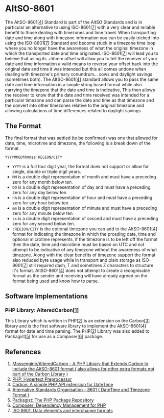 # AltSO-8601
The AltSO-8601[[4]] Standard is part of the AltSO Standards and is in particular an alternative to using ISO-8601[[7]] with a very clear and reliable benefit to those dealing with timezones and time travel. When transporting date and time along with timezone information you can be easily tricked into using the ISO-8601[[7]] Standard and become stuck in a timezone time loop where you no longer have the awareness of what the original timezone in which the transported date and time originated. ISO-8601[[7]] will lead you to believe that using its +hhmm offset will allow you to tell the receiver of your date and time information a valid means to reverse your offset back into the original date and time it was intended but this all comes undone when dealing with timezone's primary conundrum... cows and daylight savings (sometimes both). The AltSO-8601[[4]] standard allows you to pass the same date and time information in a simple string based format while also carrying the timezone that the date and time is indicative, This then allows the receiver to know that the date and time received was intended for a particular timezone and can parse the date and time as that timezone and the convert into other timezones relative to the original timezone and allowing calculations of time differences related to daylight savings.

## The Format
The final format that was settled (to be confirmed) was one that allowed for date, time, microtime and timezone, the following is a break down of the format.
```
YYYYMMDDhhmmss:REGION/CITY
```
* `YYYY` is a full four digit year, the format does not support or allow for single, double or triple digit years.
* `MM` is a double digit representation of month and must have a preceding zero for any month below ten.
* `DD` is a double digit representation of day and must have a preceding zero for any day below ten.
* `hh` is a double digit representation of hour and must have a preceding zero for any hour below ten.
* `mm` is a double digit representation of minute and must have a preceding zero for any minute below ten.
* `ss` is a double digit representation of second and must have a preceding zero for any second below ten.
* `:REGION/CITY` is the optional timezone you can add to the AltSO-8601[[4]] format for indicating the timezone in which the prceding date, time and optional microtime represents, if the timezone is to be left off the format then the date, time and microtime must be based on UTC and not attempt to be indicative of any timezone without the awareness of what timezone.
Along with the clear benefits of timezone support the format also reduced byte usage while in transport and plain storage as ISO-8601[[7]] still required dash, T and sometimes Z characters to structure it's format. AltSO-8601[[4]] does not attempt to create a recognisable format as the sender and receiving will have already agreed on the format being used and know how to parse.


## Software Implementations

### PHP Library: AlteredCarbon[[1]]
This Library which is written in PHP[[2]] is an extension on the Carbon[[3]] library and is the first software library to implement the AltSO-8601[[4]] format for date and time parsing. The PHP[[2]] Library was also added to Packagist[[5]] for use as a Composer[[6]] package.


## References

1. [Mossengine/AlteredCarbon - A PHP Library that Extends Carbon to include the AltSO-8601 format ( also allows for other extra formats not part of the Carbon Library )][1]
2. [PHP: Hypertext Preprocessor][2]
3. [Carbon: A simple PHP API extension for DateTime][3]
4. [Alternative Standards Organisation - 8601 ( DateTime and Timezone Format )][4]
5. [Packagist: The PHP Package Repository][5]
6. [Composer: Dependency Management for PHP][6]
7. [ISO 8601: Data elements and interchange formats][7]

[1]: https://github.com/Mossengine/AlteredCarbon
[2]: https://secure.php.net/
[3]: https://github.com/briannesbitt/Carbon
[4]: https://github.com/Gitapedia/AltSO-8601
[5]: https://packagist.org/
[6]: https://getcomposer.org/
[7]: https://en.wikipedia.org/wiki/ISO_8601
